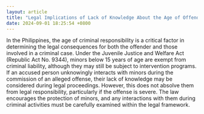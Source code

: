 ```yaml
---
layout: article
title: "Legal Implications of Lack of Knowledge About the Age of Offenders in the Philippines"
date: 2024-09-01 18:25:54 +0800
---
```


<p>In the Philippines, the age of criminal responsibility is a critical factor in determining the legal consequences for both the offender and those involved in a criminal case. Under the Juvenile Justice and Welfare Act (Republic Act No. 9344), minors below 15 years of age are exempt from criminal liability, although they may still be subject to intervention programs. If an accused person unknowingly interacts with minors during the commission of an alleged offense, their lack of knowledge may be considered during legal proceedings. However, this does not absolve them from legal responsibility, particularly if the offense is severe. The law encourages the protection of minors, and any interactions with them during criminal activities must be carefully examined within the legal framework.</p>